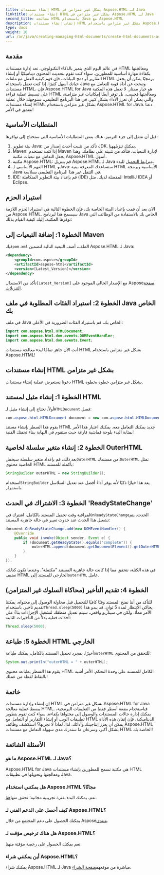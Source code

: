 ```yaml
---
title: إنشاء مستندات HTML بشكل غير متزامن في Aspose.HTML لـ Java
linktitle: إنشاء مستندات HTML بشكل غير متزامن في Aspose.HTML لـ Java
second_title: معالجة HTML باستخدام Java مع Aspose.HTML
description: إتقان إنشاء مستندات HTML بشكل غير متزامن باستخدام Aspose.HTML لـ Java. دليل خطوة بخطوة ونصائح وأسئلة شائعة متضمنة للتعلم السريع.
type: docs
weight: 10
url: /ar/java/creating-managing-html-documents/create-html-documents-async/
---
```

## مقدمة
في عالم اليوم الذي يتميز بالذكاء التكنولوجي، تعد إدارة مستندات HTML ومعالجتها بكفاءة مهارة أساسية للمطورين. سواء كنت تقوم بتحديث المحتوى ديناميكيًا أو إنشاء التقارير أو دمج البيانات، فإن فهم كيفية العمل مع ملفات HTML برمجيًا يمكن أن يجعل حياتك أسهل كثيرًا. إذا كنت تعمل باستخدام Java وتبحث عن أداة قوية للتعامل مع مستندات HTML، فإن Aspose.HTML for Java هو خيار ممتاز. لا تعمل هذه المكتبة على تبسيط عملية قراءة HTML ومعالجتها فحسب، بل توفر أيضًا إمكانيات غير متزامنة، والتي يمكن أن تعزز الأداء بشكل كبير. في هذا البرنامج التعليمي، سنوجهك خلال عملية إنشاء مستندات HTML بشكل غير متزامن باستخدام Aspose.HTML for Java. دعنا نتعمق في الأمر!
## المتطلبات الأساسية
قبل أن ننتقل إلى جزء الترميز، هناك بعض المتطلبات الأساسية التي ستحتاج إلى توافرها:
1.  بيئة تطوير Java: تأكد من تثبيت أحدث إصدار من JDK. يمكنك تنزيله[هنا](https://www.oracle.com/java/technologies/javase-jdk11-downloads.html).
2. Maven: إذا كنت تستخدم Maven لإدارة التبعيات، فتأكد من تثبيته على نظامك. وهذا يجعل التعامل مع تبعيات مكتبة Aspose.HTML أسهل.
3.  مكتبة Aspose.HTML: قم بتنزيل Aspose.HTML لـ Java من[رابط التحميل](https://releases.aspose.com/html/java/) للبدء.
4. الفهم الأساسي لـ HTML وJava: ستساعدك المعرفة ببنية HTML الأساسية وبرمجة Java في التنقل عبر هذا البرنامج التعليمي بسلاسة.
5. IDE: قم بإعداد بيئة التطوير المتكاملة (IDE) المفضلة لديك، مثل IntelliJ IDEA أو Eclipse.
## استيراد الحزم
الآن بعد أن قمت بإعداد البيئة الخاصة بك، فإن الخطوة التالية هي استيراد الحزم اللازمة من Aspose.HTML. سيسمح هذا لبرنامج Java الخاص بك بالاستفادة من الوظائف التي توفرها المكتبة. إليك كيفية القيام بذلك:
## الخطوة 1: إضافة التبعيات إلى Maven
 فيك`pom.xml` الملف، أضف التبعية التالية لتضمين Aspose.HTML لـ Java:
```xml
<dependency>
    <groupId>com.aspose</groupId>
    <artifactId>aspose-html</artifactId>
    <version>[Latest_Version]</version>
</dependency>
```
 تأكد من الاستبدال`[Latest_Version]` مع الإصدار الحالي الموجود على Aspose[صفحة التنزيلات](https://releases.aspose.com/html/java/).
## الخطوة 2: استيراد الفئات المطلوبة في ملف Java الخاص بك
في ملف Java الخاص بك، قم باستيراد الفئات الضرورية في الأعلى:
```java
import com.aspose.html.HTMLDocument;
import com.aspose.html.dom.events.DOMEventHandler;
import com.aspose.html.dom.events.Event;
```
أنت الآن جاهز تمامًا لبدء معالجة مستندات HTML بشكل غير متزامن باستخدام Aspose.HTML!
## إنشاء مستندات HTML بشكل غير متزامن
دعونا نستعرض عملية إنشاء مستندات HTML بشكل غير متزامن خطوة بخطوة.
## الخطوة 1: إنشاء مثيل لمستند HTML
 أولاً، تحتاج إلى إنشاء مثيل لـ`HTMLDocument` فصل:
```java
com.aspose.html.HTMLDocument document = new com.aspose.html.HTMLDocument();
```
يقوم هذا السطر بإنشاء مستند HTML جديد يمكنك التعامل معه. يمكنك اعتبار هذا الأمر بمثابة البدء بلوحة قماشية فارغة حيث ستقوم في النهاية ببناء تحفتك الفنية!
## الخطوة 2: إنشاء متغير سلسلة لخاصية OuterHTML
 بعد ذلك، قم بإعداد متغير سلسلة سيحمل`OuterHTML` من مستندك.`OuterHTML` تمثل الخاصية محتوى HTML بأكمله للمستند:
```java
StringBuilder outerHTML = new StringBuilder();
```
 استخدام`StringBuilder` يعد هذا خيارًا ذكيًا لأنه يوفر أداءً أفضل عند تعديل السلاسل باستمرار.
## الخطوة 3: الاشتراك في الحدث 'ReadyStateChange'
 لمراقبة وقت تحميل المستند بالكامل، اشترك في`OnReadyStateChange`الحدث. يتم تشغيل هذا الحدث عند حدوث تغيير في حالة جاهزية المستند:
```java
document.OnReadyStateChange.add(new DOMEventHandler() {
    @Override
    public void invoke(Object sender, Event e) {
        if (document.getReadyState().equals("complete")) {
            outerHTML.append(document.getDocumentElement().getOuterHTML());
        }
    }
});
```
 في هذه الكتلة، نتحقق مما إذا كانت حالة جاهزية المستند "مكتملة". وعندما تكون كذلك، نضيف HTML الخارجي للمستند إلى`outerHTML` عامل. 
## الخطوة 4: تقديم التأخير (محاكاة السلوك غير المتزامن)
 للتأكد من أننا نمنح المستند وقتًا كافيًا للتحميل قبل محاولة الوصول إلى محتواه، يمكننا تقديم تأخير. باستخدام`Thread.sleep(5000)` يحاكي الانتظار لمدة 5 ثوانٍ. قد يبدو هذا الأمر مملًا، ولكن في سيناريو واقعي، سيتم تعديل منطقك لتشغيل الإجراءات بناءً على أحداث فعلية بدلاً من التأخيرات الثابتة:
```java
Thread.sleep(5000);
```
## الخطوة 5: طباعة HTML الخارجي
 أخيرًا، بمجرد تحميل المستند بالكامل، يمكنك طباعة`outerHTML` للتحقق من المحتوى:
```java
System.out.println("outerHTML = " + outerHTML);
```
يقوم هذا السطر بطباعة محتوى HTML الكامل للمستند على وحدة التحكم. الأمر أشبه بالتقاط لقطة من عملك!
## خاتمة
إن إنشاء وإدارة مستندات HTML بشكل غير متزامن في Aspose.HTML for Java يبسط عملية معالجة HTML. فباستخدام بضعة أسطر فقط من التعليمات البرمجية، يمكنك إدارة حالات المستندات والوصول إلى محتواها بكفاءة. سواء كنت تقوم بتطوير تطبيقات الويب أو إنشاء التقارير أو التعامل مع HTML الديناميكية، فإن إتقان هذه الأداة يمكن أن يعزز إنتاجيتك وأدائك.
لذا، لماذا لا تجربها؟ استكشف وظائف Aspose.HTML بشكل أكبر، وسرعان ما ستدرك مدى سهولة التعامل مع مستندات HTML الخاصة بك!
## الأسئلة الشائعة
### ما هو Aspose.HTML لـ Java؟
Aspose.HTML for Java هي مكتبة تسمح للمطورين بإنشاء مستندات HTML ومعالجتها وتحويلها في تطبيقات Java.
### هل يمكنني استخدام Aspose.HTML مجانًا؟
 نعم، يمكنك البدء بفترة تجريبية مجانية؛ تحقق منها[هنا](https://releases.aspose.com/).
### كيف أحصل على الدعم الفني لـ Aspose.HTML؟
 يمكنك الحصول على دعم المجتمع من خلال Aspose[منتدى](https://forum.aspose.com/c/html/29).
### هل هناك ترخيص مؤقت لـ Aspose.HTML؟
 نعم يمكنك الحصول على رخصة مؤقتة من[هنا](https://purchase.aspose.com/temporary-license/).
### أين يمكنني شراء Aspose.HTML؟
 يمكنك شراء Aspose.HTML لـ Java مباشرة من موقعهم[صفحة الشراء](https://purchase.aspose.com/buy).
